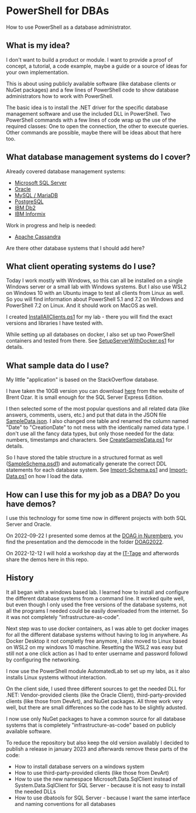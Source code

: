 # PowerShell for DBAs
How to use PowerShell as a database administrator.

## What is my idea?

I don't want to build a product or module. I want to provide a proof of concept, a tutorial, a code example, maybe a guide or a source of ideas for your own implementation. 

This is about using publicly available software (like database clients or NuGet packages) and a few lines of PowerShell code to show database administrators how to work with PowerShell. 

The basic idea is to install the .NET driver for the specific database management software and use the included DLL in PowerShell. Two PowerShell commands with a few lines of code wrap up the use of the required classes: One to open the connection, the other to execute queries. Other commands are possible, maybe there will be ideas about that here too.


## What database management systems do I cover?

Already covered database management systems:
* [Microsoft SQL Server](./SQLServer/README.md)
* [Oracle](./Oracle/README.md)
* [MySQL / MariaDB](./MySQL/README.md)
* [PostgreSQL](./PostgreSQL/README.md)
* [IBM Db2](./Db2/README.md)
* [IBM Informix](./Informix/README.md)

Work in progress and help is needed:
* [Apache Cassandra](./Cassandra/README.md) 

Are there other database systems that I should add here?


## What client operating systems do I use?

Today I work mostly with Windows, so this can all be installed on a single Windows server or a small lab with Windows systems. But I also use WSL2 on Windows 10 with an Ubuntu image to test all clients from Linux as well. So you will find information about PowerShell 5.1 and 7.2 on Windows and PowerShell 7.2 on Linux. And it should work on MacOS as well.

I created [InstallAllClients.ps1](./PowerShell/InstallAllClients.ps1) for my lab - there you will find the exact versions and libraries I have tested with.

While setting up all databases on docker, I also set up two PowerShell containers and tested from there. See [SetupServerWithDocker.ps1](./PowerShell/SetupServerWithDocker.ps1) for details.


## What sample data do I use?

My little "application" is based on the StackOverflow database.

I have taken the 10GB version you can download [here](https://www.brentozar.com/archive/2015/10/how-to-download-the-stack-overflow-database-via-bittorrent/) from the website of Brent Ozar. It is small enough for the SQL Server Express Edition.

I then selected some of the most popular questions and all related data (like answers, comments, users, etc.) and put that data in the JSON file [SampleData.json](./PowerShell/SampleData.json). I also changed one table and renamed the column named "Date" to "CreationDate" to not mess with the identically named data type. I don't use all the fancy data types, but only those needed for the data: numbers, timestamps and characters. See [CreateSampleData.ps1](./PowerShell/CreateSampleData.ps1) for details.

So I have stored the table structure in a structured format as well ([SampleSchema.psd1](./PowerShell/SampleSchema.psd1)) and automatically generate the correct DDL statements for each database system. See [Import-Schema.ps1](./PowerShell/Import-Schema.ps1) and [Import-Data.ps1](./PowerShell/Import-Data.ps1) on how I load the data.


## How can I use this for my job as a DBA? Do you have demos?

I use this technology for some time now in different projects with both SQL Server and Oracle.

On 2022-09-22 I presented some demos at the [DOAG in Nuremberg](https://shop.doag.org/events/anwenderkonferenz/2022/agenda/#eventDay.all#textSearch.PowerShell), you find the presentation and the democode in the folder [DOAG2022](./DOAG2022/README.md).

On 2022-12-12 I will hold a workshop day at the [IT-Tage](https://www.ittage.informatik-aktuell.de/programm/2022/sql-server-powershell-fuer-datenbank-admins-dba.html) and afterwords share the demos here in this repo.


## History

It all began with a windows based lab. I learned how to install and configure the different database systems from a command line. It worked quite well, but even though I only used the free versions of the database systems, not all the programs I needed could be easily downloaded from the internet. So it was not completely "infrastructure-as-code".

Next step was to use docker containers, as I was able to get docker images for all the different database systems without having to log in anywhere. As Docker Desktop it not completly free anymore, I also moved to Linux based on WSL2 on my windows 10 maschine. Resetting the WSL2 was easy but still not a one click action as I had to enter username and password followd by configuring the networking.

I now use the PowerShell module AutomatedLab to set up my labs, as it also installs Linux systems without interaction.

On the client side, I used three different sources to get the needed DLL for .NET: Vendor-provided clients (like the Oracle Client), third-party-provided clients (like those from DevArt), and NuGet packages. All three work very well, but there are small differences so the code has to be slightly adusted.

I now use only NuGet packages to have a common source for all database systems that is completely "infrastructure-as-code" based on publicly available software.

To reduce the repository but also keep the old version availably I decided to publish a release in january 2023 and afterwards remove these parts of the code:
* How to install database servers on a windows system
* How to use third-party-provided clients (like those from DevArt)
* How to use the new namespace Microsoft.Data.SqlClient instead of System.Data.SqlClient for SQL Server - because it is not easy to install the needed DLLs
* How to use dbatools for SQL Server - because I want the same interface and naming conventions for all databases
